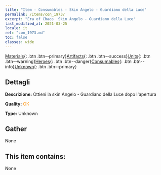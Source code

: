 ```yaml
---
title: "Item - Consumables - Skin Angelo - Guardiano della Luce"
permalink: /Items/con_1973/
excerpt: "Era of Chaos  Skin Angelo - Guardiano della Luce"
last_modified_at: 2021-03-25
locale: it
ref: "con_1973.md"
toc: false
classes: wide
---
```

 [Materials](/it/Items/){: .btn .btn--primary}[Artifacts](/it/Items/Artifacts/){: .btn .btn--success}[Units](/it/Items/Units/){: .btn .btn--warning}[Heroes](/it/Items/Heroes/){: .btn .btn--danger}[Consumables](/it/Items/Consumables/){: .btn .btn--info}[Unknown](/it/Items/Unknown/){: .btn .btn--primary}

## Dettagli
 **Descrizione:** Ottieni la skin Angelo - Guardiano della Luce dopo l'apertura

 **Quality:** <span style="color: #FF8C00">OK</span>

 **Type:** Unknown

## Gather

  None

## This item contains:

  None

